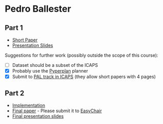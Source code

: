 # Pedro Ballester

## Part 1

- [Short Paper](ballester-proposal.pdf)
- [Presentation Slides](ballester-proposal-slides.pdf)

Suggestions for further work (possibly outside the scope of this course):

- [ ] Dataset should be a subset of the ICAPS 
- [x] Probably use the [Pyperplan](https://bitbucket.org/malte/pyperplan) planner
- [x] Submit to [PAL track in ICAPS](https://icaps19.icaps-conference.org/cfp.html#cfp-pal) (they allow short papers with 4 pages)

## Part 2

- [Implementation](https://github.com/Ballester/GCNPlanner)
- [Final paper](ballester-paper.pdf) - Please submit it to [EasyChair](https://easychair.org/conferences/?conf=ap2018)
- [Final presentation slides](ballester-final-presentation-slides.pdf)
